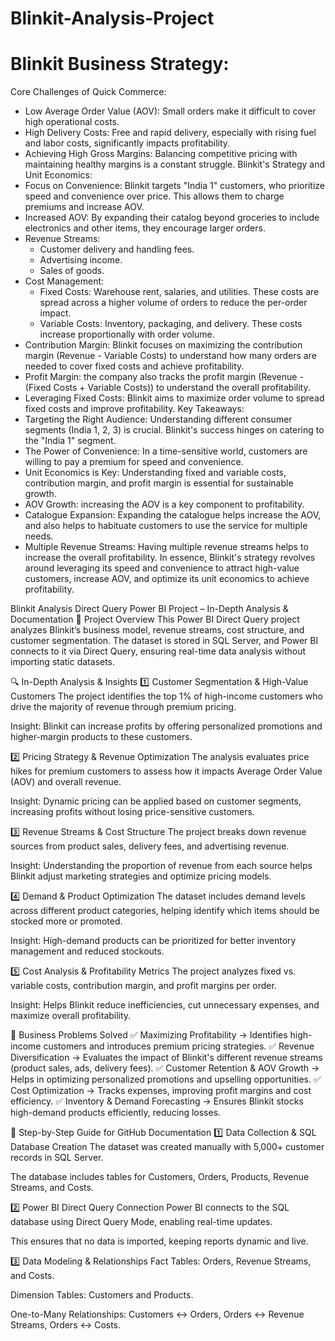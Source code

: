 # Blinkit-Analysis-Project

# Blinkit Business Strategy:
Core Challenges of Quick Commerce:
 * Low Average Order Value (AOV): Small orders make it difficult to cover high operational costs.
 * High Delivery Costs: Free and rapid delivery, especially with rising fuel and labor costs, significantly impacts profitability.
 * Achieving High Gross Margins: Balancing competitive pricing with maintaining healthy margins is a constant struggle.
Blinkit's Strategy and Unit Economics:
 * Focus on Convenience: Blinkit targets "India 1" customers, who prioritize speed and convenience over price. This allows them to charge premiums and increase AOV.
 * Increased AOV: By expanding their catalog beyond groceries to include electronics and other items, they encourage larger orders.
 * Revenue Streams:
   * Customer delivery and handling fees.
   * Advertising income.
   * Sales of goods.
 * Cost Management:
   * Fixed Costs: Warehouse rent, salaries, and utilities. These costs are spread across a higher volume of orders to reduce the per-order impact.
   * Variable Costs: Inventory, packaging, and delivery. These costs increase proportionally with order volume.
 * Contribution Margin: Blinkit focuses on maximizing the contribution margin (Revenue - Variable Costs) to understand how many orders are needed to cover fixed costs and achieve profitability.
 * Profit Margin: the company also tracks the profit margin (Revenue - (Fixed Costs + Variable Costs)) to understand the overall profitability.
 * Leveraging Fixed Costs: Blinkit aims to maximize order volume to spread fixed costs and improve profitability.
Key Takeaways:
 * Targeting the Right Audience: Understanding different consumer segments (India 1, 2, 3) is crucial. Blinkit's success hinges on catering to the "India 1" segment.
 * The Power of Convenience: In a time-sensitive world, customers are willing to pay a premium for speed and convenience.
 * Unit Economics is Key: Understanding fixed and variable costs, contribution margin, and profit margin is essential for sustainable growth.
 * AOV Growth: increasing the AOV is a key component to profitability.
 * Catalogue Expansion: Expanding the catalogue helps increase the AOV, and also helps to habituate customers to use the service for multiple needs.
 * Multiple Revenue Streams: Having multiple revenue streams helps to increase the overall profitability.
In essence, Blinkit's strategy revolves around leveraging its speed and convenience to attract high-value customers, increase AOV, and optimize its unit economics to achieve profitability.


Blinkit Analysis Direct Query Power BI Project – In-Depth Analysis & Documentation
📌 Project Overview
This Power BI Direct Query project analyzes Blinkit’s business model, revenue streams, cost structure, and customer segmentation. The dataset is stored in SQL Server, and Power BI connects to it via Direct Query, ensuring real-time data analysis without importing static datasets.

🔍 In-Depth Analysis & Insights
1️⃣ Customer Segmentation & High-Value Customers
The project identifies the top 1% of high-income customers who drive the majority of revenue through premium pricing.

Insight: Blinkit can increase profits by offering personalized promotions and higher-margin products to these customers.

2️⃣ Pricing Strategy & Revenue Optimization
The analysis evaluates price hikes for premium customers to assess how it impacts Average Order Value (AOV) and overall revenue.

Insight: Dynamic pricing can be applied based on customer segments, increasing profits without losing price-sensitive customers.

3️⃣ Revenue Streams & Cost Structure
The project breaks down revenue sources from product sales, delivery fees, and advertising revenue.

Insight: Understanding the proportion of revenue from each source helps Blinkit adjust marketing strategies and optimize pricing models.

4️⃣ Demand & Product Optimization
The dataset includes demand levels across different product categories, helping identify which items should be stocked more or promoted.

Insight: High-demand products can be prioritized for better inventory management and reduced stockouts.

5️⃣ Cost Analysis & Profitability Metrics
The project analyzes fixed vs. variable costs, contribution margin, and profit margins per order.

Insight: Helps Blinkit reduce inefficiencies, cut unnecessary expenses, and maximize overall profitability.

📌 Business Problems Solved
✅ Maximizing Profitability → Identifies high-income customers and introduces premium pricing strategies.
✅ Revenue Diversification → Evaluates the impact of Blinkit's different revenue streams (product sales, ads, delivery fees).
✅ Customer Retention & AOV Growth → Helps in optimizing personalized promotions and upselling opportunities.
✅ Cost Optimization → Tracks expenses, improving profit margins and cost efficiency.
✅ Inventory & Demand Forecasting → Ensures Blinkit stocks high-demand products efficiently, reducing losses.

📌 Step-by-Step Guide for GitHub Documentation
1️⃣ Data Collection & SQL Database Creation
The dataset was created manually with 5,000+ customer records in SQL Server.

The database includes tables for Customers, Orders, Products, Revenue Streams, and Costs.

2️⃣ Power BI Direct Query Connection
Power BI connects to the SQL database using Direct Query Mode, enabling real-time updates.

This ensures that no data is imported, keeping reports dynamic and live.

3️⃣ Data Modeling & Relationships
Fact Tables: Orders, Revenue Streams, and Costs.

Dimension Tables: Customers and Products.

One-to-Many Relationships: Customers ↔ Orders, Orders ↔ Revenue Streams, Orders ↔ Costs.







